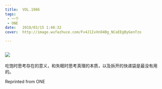 ```yaml
---
title:	VOL.1986
tags:
 - 一个
 - ONE
date:	2018/03/15 1:40:32
cover:	http://image.wufazhuce.com/Fv4J1IvXnO4Bg_NCaEEgByGenTzo

---
```

![](http://image.wufazhuce.com/Fv4J1IvXnO4Bg_NCaEEgByGenTzo)
---

吃饱时思考存在的意义，和失眠时思考真理的本质，以及拆开的快递袋是最没有用的。
 
Reprinted from ONE
